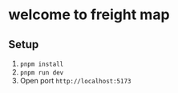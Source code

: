 # welcome to freight map

## Setup

1. ```pnpm install```
2. ```pnpm run dev```
3. Open port ```http://localhost:5173```
